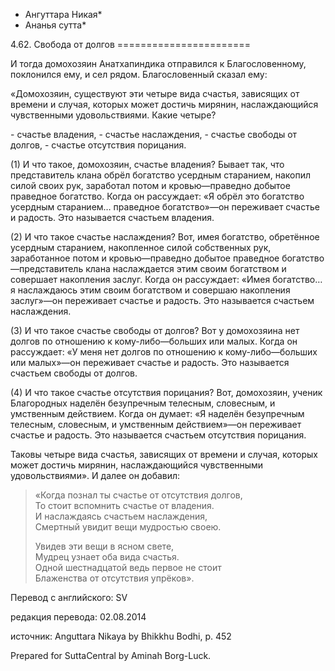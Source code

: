 * Ангуттара Никая*
* Ананья сутта*

4\.62\. Свобода от долгов
\=\=\=\=\=\=\=\=\=\=\=\=\=\=\=\=\=\=\=\=\=\=\=

И тогда домохозяин Анатхапиндика отправился к Благословенному, поклонился ему, и сел рядом\. Благословенный сказал ему:

«Домохозяин, существуют эти четыре вида счастья, зависящих от времени и случая, которых может достичь мирянин, наслаждающийся чувственными удовольствиями\. Какие четыре?

\- счастье владения,
\- счастье наслаждения,
\- счастье свободы от долгов,
\- счастье отсутствия порицания\.

\(1\) И что такое, домохозяин, счастье владения? Бывает так, что представитель клана обрёл богатство усердным старанием, накопил силой своих рук, заработал потом и кровью—праведно добытое праведное богатство\. Когда он рассуждает: «Я обрёл это богатство усердным старанием… праведное богатство»—он переживает счастье и радость\. Это называется счастьем владения\.

\(2\) И что такое счастье наслаждения? Вот, имея богатство, обретённое усердным старанием, накопленное силой собственных рук, заработанное потом и кровью—праведно добытое праведное богатство—представитель клана наслаждается этим своим богатством и совершает накопления заслуг\. Когда он рассуждает: «Имея богатство… я наслаждаюсь этим своим богатством и совершаю накопления заслуг»—он переживает счастье и радость\. Это называется счастьем наслаждения\.

\(3\) И что такое счастье свободы от долгов? Вот у домохозяина нет долгов по отношению к кому\-либо—больших или малых\. Когда он рассуждает: «У меня нет долгов по отношению к кому\-либо—больших или малых»—он переживает счастье и радость\. Это называется счастьем свободы от долгов\.

\(4\) И что такое счастье отсутствия порицания? Вот, домохозяин, ученик Благородных наделён безупречным телесным, словесным, и умственным действием\. Когда он думает: «Я наделён безупречным телесным, словесным, и умственным действием»—он переживает счастье и радость\. Это называется счастьем отсутствия порицания\.

Таковы четыре вида счастья, зависящих от времени и случая, которых может достичь мирянин, наслаждающийся чувственными удовольствиями»\. И далее он добавил:

> «Когда познал ты счастье от отсутствия долгов,  
> То стоит вспомнить счастье от владения\.  
> И наслаждаясь счастьем наслаждения,  
> Смертный увидит вещи мудростью своею\.  
>   
> Увидев эти вещи в ясном свете,  
> Мудрец узнает оба вида счастья\.  
> Одной шестнадцатой ведь первое не стоит  
> Блаженства от отсутствия упрёков»\.

Перевод с английского: SV

редакция перевода: 02\.08\.2014

источник: Anguttara Nikaya by Bhikkhu Bodhi, p\. 452

Prepared for SuttaCentral by Aminah Borg\-Luck\.